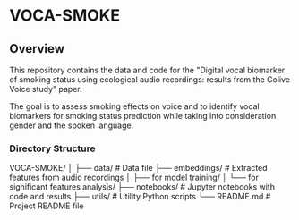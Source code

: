 # VOCA-SMOKE

## Overview

This repository contains the data and code for the "Digital vocal biomarker of smoking status using ecological audio recordings: results from the Colive Voice study" paper.

The goal is to assess smoking effects on voice and to identify vocal biomarkers 
for smoking status prediction while taking into consideration gender and the spoken language.

### Directory Structure

VOCA-SMOKE/
│
├──  data/ # Data file
├──  embeddings/ # Extracted features from audio recordings
│  ├──  for model training/
│  └──  for significant features analysis/
├──  notebooks/ # Jupyter notebooks with code and results
├──  utils/ # Utility Python scripts
└──  README.md # Project README file
